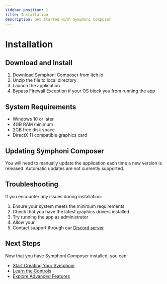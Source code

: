 ```yaml
---
sidebar_position: 1
title: Installation
description: Get started with Symphoni Composer
---
```


# Installation

## Download and Install
1. Download Symphoni Composer from [itch.io](https://techtoy.itch.io/symphoni-composer)
2. Unzip the file to local directory
3. Launch the application
4. Bypass Firewall Exception if your OS block you from running the app

## System Requirements
- Windows 10 or later
- 4GB RAM minimum
- 2GB free disk space
- DirectX 11 compatible graphics card

## Updating Symphoni Composer

You will need to manually update the application each time a new version is released.
Automatic updates are not currently supported.

## Troubleshooting

If you encounter any issues during installation:

1. Ensure your system meets the minimum requirements
2. Check that you have the latest graphics drivers installed
3. Try running the app as administrator
4. Allow your 
5. Contact support through our [Discord server](https://discord.gg/symphoni)

## Next Steps

Now that you have Symphoni Composer installed, you can:

- [Start Creating Your Symphoni](/docs/getting-started/creating-your-symphoni)
- [Learn the Controls](/docs/getting-started/controls)
- [Explore Advanced Features](/docs/advanced-features) 